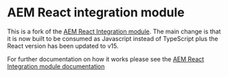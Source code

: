 # AEM React integration module

This is a fork of the [AEM React Integration module](https://github.com/sinnerschrader/aem-react-js).
The main change is that it is now built to be consumed as Javascript instead of TypeScript plus the
React version has been updated to v15.

For further documentation on how it works please see the [AEM React Integration module documentation](https://github.com/sinnerschrader/aem-react-js)
